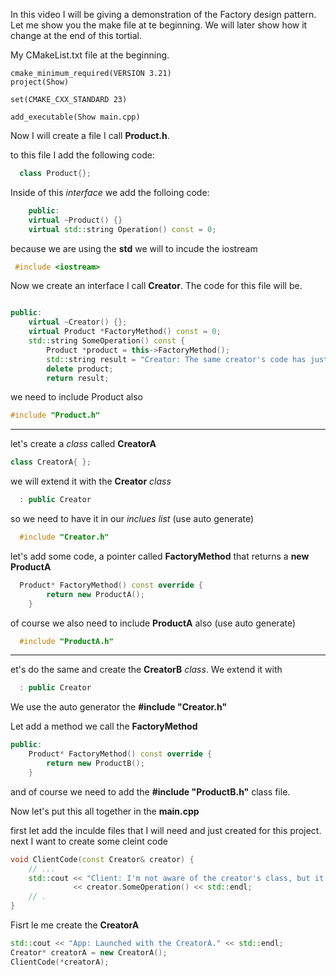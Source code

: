 In this video I will be giving a demonstration of the Factory design pattern.
Let me show you the make file at te beginning.
We will later show how it change at the end of this tortial.

My CMakeList.txt file at the beginning.
```make
cmake_minimum_required(VERSION 3.21)
project(Show)

set(CMAKE_CXX_STANDARD 23)

add_executable(Show main.cpp)
```

Now I will create a file I call **Product.h**.

to this file I add the following code:
```c++
  class Product{};
```
Inside of this *interface* we add the folloing code:
```c++
    public:
    virtual ~Product() {}
    virtual std::string Operation() const = 0;
```

because we are using the **std** we will to incude the iostream

```c++
 #include <iostream>
```

Now we create an interface I call **Creator**. The code for this file will be.

```c++

public:
    virtual ~Creator() {};
    virtual Product *FactoryMethod() const = 0;
    std::string SomeOperation() const {
        Product *product = this->FactoryMethod();
        std::string result = "Creator: The same creator's code has just worked with " + product->Operation();
        delete product;
        return result;
```

we need to include Product also

```c++
#include "Product.h"
```
__________________________________________________________________

let's create a *class* called **CreatorA** 

```c++
class CreatorA{ };
```
we will extend it with the **Creator** *class*

```c++
  : public Creator
```
so we need to have it in our *inclues list* (use auto generate)
```c++
  #include "Creator.h"
```
let's add some code, a pointer called **FactoryMethod** that returns a **new ProductA**

```c++
  Product* FactoryMethod() const override {
        return new ProductA();
    }
```
of course we also need to include **ProductA** also (use auto generate)
```c++
  #include "ProductA.h"
```
__________________________________________________________________


et's do the same and create the **CreatorB** *class*.
We extend it with
```c++
  : public Creator
```
We use the auto generator the **#include "Creator.h"**

Let add a method we call the **FactoryMethod**
```c++
public:
    Product* FactoryMethod() const override {
        return new ProductB();
    }
```
and of course we need to add the **#include "ProductB.h"** class file.

Now let's put this all together in the **main.cpp**

first let add the inculde files that I will need and just created for this project.
next I want to create some cleint code

```c++
void ClientCode(const Creator& creator) {
    // ...
    std::cout << "Client: I'm not aware of the creator's class, but it still works.\n"
              << creator.SomeOperation() << std::endl;
    // .
}
```

Fisrt le me create the **CreatorA**

```c++
std::cout << "App: Launched with the CreatorA." << std::endl;
Creator* creatorA = new CreatorA();
ClientCode(*creatorA);
```

































